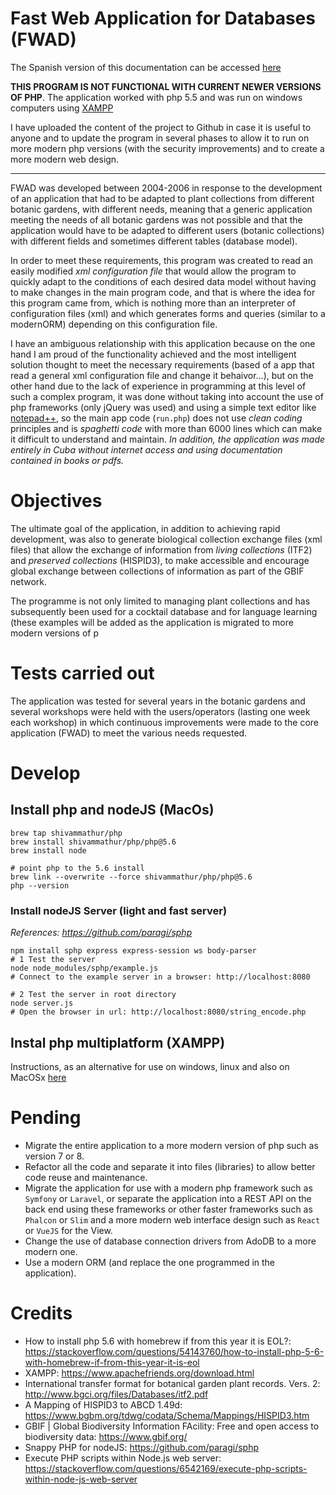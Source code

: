 # Fast Web Application for Databases (FWAD)

The Spanish version of this documentation can be accessed [here](README.es.md)

**THIS PROGRAM IS NOT FUNCTIONAL WITH CURRENT NEWER VERSIONS OF PHP**. The application worked with php 5.5 and was run on windows computers using [XAMPP](https://sourceforge.net/projects/xampp/files/XAMPP%20Windows/5.5.27/)

I have uploaded the content of the project to Github in case it is useful to anyone and to update the program in several phases to allow it to run on more modern php versions (with the security improvements) and to create a more modern web design.

---

FWAD was developed between 2004-2006 in response to the development of an application that had to be adapted to plant collections from different botanic gardens, with different needs, meaning that a generic application meeting the needs of all botanic gardens was not possible and that the application would have to be adapted to different users (botanic collections) with different fields and sometimes different tables (database model).

In order to meet these requirements, this program was created to read an easily modified _xml configuration file_ that would allow the program to quickly adapt to the conditions of each desired data model without having to make changes in the main program code, and that is where the idea for this program came from, which is nothing more than an interpreter of configuration files (xml) and which generates forms and queries (similar to a modernORM) depending on this configuration file.

I have an ambiguous relationship with this application because on the one hand I am proud of the functionality achieved and the most intelligent solution thought to meet the necessary requirements (based of a app that read a general xml configuration file and change it behaivor...), but on the other hand due to the lack of experience in programming at this level of such a complex program, it was done without taking into account the use of php frameworks (only jQuery was used) and using a simple text editor like [notepad++](https://notepad-plus-plus.org), so the main app code (`run.php`) does not use _clean coding_ principles and is _spaghetti code_ with more than 6000 lines which can make it difficult to understand and maintain. _In addition, the application was made entirely in Cuba without internet access and using documentation contained in books or pdfs._

# Objectives

The ultimate goal of the application, in addition to achieving rapid development, was also to generate biological collection exchange files (xml files) that allow the exchange of information from _living collections_ (ITF2) and _preserved collections_ (HISPID3), to make accessible and encourage global exchange between collections of information as part of the GBIF network.

The programme is not only limited to managing plant collections and has subsequently been used for a cocktail database and for language learning (these examples will be added as the application is migrated to more modern versions of p

# Tests carried out

The application was tested for several years in the botanic gardens and several workshops were held with the users/operators (lasting one week each workshop) in which continuous improvements were made to the core application (FWAD) to meet the various needs requested.

# Develop

## Install php and nodeJS (MacOs)

```
brew tap shivammathur/php
brew install shivammathur/php/php@5.6
brew install node

# point php to the 5.6 install
brew link --overwrite --force shivammathur/php/php@5.6
php --version
```

### Install nodeJS Server (light and fast server)

_References: https://github.com/paragi/sphp_

```
npm install sphp express express-session ws body-parser
# 1 Test the server
node node_modules/sphp/example.js
# Connect to the example server in a browser: http://localhost:8080

# 2 Test the server in root directory
node server.js
# Open the browser in url: http://localhost:8080/string_encode.php
```

## Instal php multiplatform (XAMPP)

Instructions, as an alternative for use on windows, linux and also on MacOSx [here](https://www.apachefriends.org/download.html)

# Pending

- Migrate the entire application to a more modern version of php such as version 7 or 8.
- Refactor all the code and separate it into files (libraries) to allow better code reuse and maintenance.
- Migrate the application for use with a modern php framework such as `Symfony` or `Laravel`, or separate the application into a REST API on the back end using these frameworks or other faster frameworks such as `Phalcon` or `Slim` and a more modern web interface design such as `React` or `VueJS` for the View.
- Change the use of database connection drivers from AdoDB to a more modern one.
- Use a modern ORM (and replace the one programmed in the application).

# Credits

- How to install php 5.6 with homebrew if from this year it is EOL?: https://stackoverflow.com/questions/54143760/how-to-install-php-5-6-with-homebrew-if-from-this-year-it-is-eol
- XAMPP: https://www.apachefriends.org/download.html
- International transfer format for botanical garden plant records. Vers. 2: http://www.bgci.org/files/Databases/itf2.pdf
- A Mapping of HISPID3 to ABCD 1.49d: https://www.bgbm.org/tdwg/codata/Schema/Mappings/HISPID3.htm
- GBIF | Global Biodiversity Information FAcility: Free and open access to biodiversity data: https://www.gbif.org/
- Snappy PHP for nodeJS: https://github.com/paragi/sphp
- Execute PHP scripts within Node.js web server: https://stackoverflow.com/questions/6542169/execute-php-scripts-within-node-js-web-server
